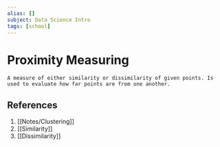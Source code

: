 ```yaml
---
alias: []
subject: Data Science Intro
tags: [school]
---
```

# Proximity Measuring


```ad-note
A measure of either similarity or dissimilarity of given points. Is used to evaluate how far points are from one another.
```

## References
1. [[Notes/Clustering]]
2. [[Similarity]]
3. [[Dissimilarity]]
